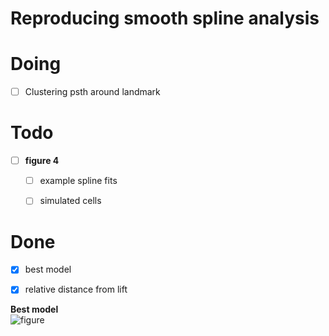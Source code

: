 # Reproducing smooth spline analysis

# Doing
- [ ] Clustering psth around landmark

# Todo
- [ ] **figure 4**
	- [ ] example spline fits
	- [ ] simulated cells


# Done 
- [x] best model
- [x] relative distance from lift


**Best model**  
![figure](/users/nbc/bettani/ens/plots/logbook/11-03/best-model.png)
